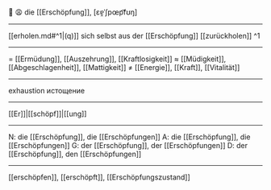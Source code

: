 🔴 😩 die [[Erschöpfung]], [ɛɐ̯ˈʃpœp͡fʊŋ]

---
[[erholen.md#^1|(q)]] sich selbst aus der [[Erschöpfung]] [[zurückholen]] ^1

---
= [[Ermüdung]], [[Auszehrung]], [[Kraftlosigkeit]]
≈ [[Müdigkeit]], [[Abgeschlagenheit]], [[Mattigkeit]]
≠ [[Energie]], [[Kraft]], [[Vitalität]]

---
exhaustion
истощение

---
[[Er]]|[[schöpf]]|[[ung]]

---
N: die [[Erschöpfung]], die [[Erschöpfungen]]
A: die [[Erschöpfung]], die [[Erschöpfungen]]
G: der [[Erschöpfung]], der [[Erschöpfungen]]
D: der [[Erschöpfung]], den [[Erschöpfungen]]

---
[[erschöpfen]], [[erschöpft]], [[Erschöpfungszustand]]

